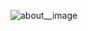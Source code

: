 
![about__image](https://user-images.githubusercontent.com/87875341/235317826-be8011ac-1c19-41c9-93cb-11c2c4af5596.png)
